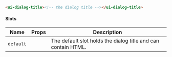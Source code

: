 ```html
<ui-dialog-title><!-- the dialog title --></ui-dialog-title>
```

#### Slots

| Name      | Props | Description                                                   |
| --------- | ----- | ------------------------------------------------------------- |
| `default` |       | The default slot holds the dialog title and can contain HTML. |
